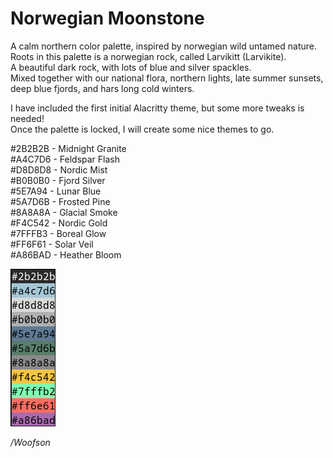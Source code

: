 # Norwegian Moonstone

A calm northern color palette, inspired by norwegian wild untamed nature.  
Roots in this palette is a norwegian rock, called Larvikitt (Larvikite).  
A beautiful dark rock, with lots of blue and silver spackles.  
Mixed together with our national flora, northern lights, late summer sunsets, deep blue fjords, and hars long cold winters.

I have included the first initial Alacritty theme, but some more tweaks is needed!  
Once the palette is locked, I will create some nice themes to go.  



#2B2B2B - Midnight Granite  
#A4C7D6 - Feldspar Flash  
#D8D8D8 - Nordic Mist  
#B0B0B0 - Fjord Silver  
#5E7A94 - Lunar Blue  
#5A7D6B - Frosted Pine  
#8A8A8A - Glacial Smoke  
#F4C542 - Nordic Gold  
#7FFFB3 - Boreal Glow  
#FF6F61 - Solar Veil  
#A86BAD - Heather Bloom    

![Showcase Palette](./assets/theme_showcase_4.png "Nordic Moonstone")


*/Woofson*
